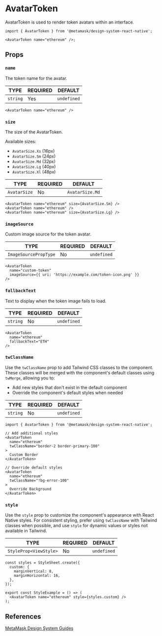 # AvatarToken

AvatarToken is used to render token avatars within an interface.

```tsx
import { AvatarToken } from '@metamask/design-system-react-native';

<AvatarToken name="ethereum" />;
```

## Props

### `name`

The token name for the avatar.

| TYPE | REQUIRED | DEFAULT |
|------|----------|---------|
| `string` | Yes | `undefined` |

```tsx
<AvatarToken name="ethereum" />
```

### `size`

The size of the AvatarToken.

Available sizes:

- `AvatarSize.Xs` (16px)
- `AvatarSize.Sm` (24px)
- `AvatarSize.Md` (32px)
- `AvatarSize.Lg` (40px)
- `AvatarSize.Xl` (48px)

| TYPE | REQUIRED | DEFAULT |
|------|----------|---------|
| `AvatarSize` | No | `AvatarSize.Md` |

```tsx
<AvatarToken name="ethereum" size={AvatarSize.Sm} />
<AvatarToken name="ethereum" />
<AvatarToken name="ethereum" size={AvatarSize.Lg} />
```

### `imageSource`

Custom image source for the token avatar.

| TYPE | REQUIRED | DEFAULT |
|------|----------|---------|
| `ImageSourcePropType` | No | `undefined` |

```tsx
<AvatarToken 
  name="custom-token"
  imageSource={{ uri: 'https://example.com/token-icon.png' }}
/>
```

### `fallbackText`

Text to display when the token image fails to load.

| TYPE | REQUIRED | DEFAULT |
|------|----------|---------|
| `string` | No | `undefined` |

```tsx
<AvatarToken 
  name="ethereum"
  fallbackText="ETH"
/>
```

### `twClassName`

Use the `twClassName` prop to add Tailwind CSS classes to the component. These classes will be merged with the component's default classes using `twMerge`, allowing you to:

- Add new styles that don't exist in the default component
- Override the component's default styles when needed

| TYPE | REQUIRED | DEFAULT |
|------|----------|---------|
| `string` | No | `undefined` |

```tsx
import { AvatarToken } from '@metamask/design-system-react-native';

// Add additional styles
<AvatarToken 
  name="ethereum"
  twClassName="border-2 border-primary-100"
>
  Custom Border
</AvatarToken>

// Override default styles
<AvatarToken 
  name="ethereum"
  twClassName="!bg-error-100"
>
  Override Background
</AvatarToken>
```

### `style`

Use the `style` prop to customize the component's appearance with React Native styles. For consistent styling, prefer using `twClassName` with Tailwind classes when possible, and use `style` for dynamic values or styles not available in Tailwind.

| TYPE | REQUIRED | DEFAULT |
|------|----------|---------|
| `StyleProp<ViewStyle>` | No | `undefined` |

```tsx
const styles = StyleSheet.create({
  custom: {
    marginVertical: 8,
    marginHorizontal: 16,
  },
});

export const StyleExample = () => (
  <AvatarToken name="ethereum" style={styles.custom} />
);
```

## References

[MetaMask Design System Guides](https://www.notion.so/MetaMask-Design-System-Guides-Design-f86ecc914d6b4eb6873a122b83c12940)
